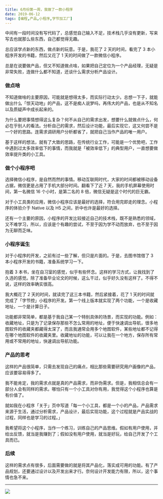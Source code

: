 ```yaml
---
title: 6月份第一周，我做了一款小程序
date: 2019-06-12
tags: [编程,产品,小程序,字节加工厂]
---
```


中间有一段时间没有写代码了，总感觉自己输入不足，技术栈几乎没有更新，写来写去也就那么些东西，自己都觉得无趣。

总应该学点新的东西，做点新的玩意。于是，我花了 2 天的时间，看完了 3 本小程序开发的书籍，然后又花了 1 天的时间做了一款微信小程序。

总是在说要做产品，但又不知道做点啥，如果把自己定位为一个产品经理，无疑是非常失败，连做什么都不知道，还谈什么需求分析产品设计。

### 做点啥

不知道做啥的主要原因，可能就是想得太多，而实际行动太少。总想一下子，就能做出什么「惊天动地」的产品，这不是痴人说梦吗，再伟大的产品，也是从不知名以及质疑声中成长起来的。

为什么要把事情想得这么复杂？何不从自己的需求出发，想要什么就做点什么，何必在乎别人的看法。分析自己的需求，然后设计功能，最后实现它，这又何尝不是一个好的思路。连需求调研用户分析都省了，就把自己当作产品的唯一用户。

基于这样的想法，就有了大致的思路，在传统行业工作，可能是一个优势吧，工作中遇到过太多效率低下的事情，而我就是「被效率低下」的典型用户，一直想要做效率提升类的小工具。

### 做个小程序吧

选择微信小程序，是自然而然的事情。移动互联网时代，大家的时间都被移动设备占据，微信更是占用了手机大部分时间。翻看下了近 7 天，我的手机屏幕使用时间，第一名微信 16 个小时，是第二名的 8 倍，微信无疑是这个时代的巨无霸。

对于小工具类的应用，微信小程序应该是最好的选择，符合用完即走的理念。小程序的体验介于 Native 以及 H5 之间，折中也许是最好的选择。

还有一个主要的原因，小程序的开发比较接近自己的技术栈，既不是熟悉的领域，又不难学习，所以，应该是个有趣的尝试，不至于因为学不动而放弃，也不至于因为无聊而乏味。

### 小程序诞生

对于小程序的开发，之前有过一些了解，但只是片面的。于是，去图书馆借了 3 本小程序开发的书籍，准备系统学习一下。

抱着 3 本书，坐在自习室的感觉，似乎有些怀念。这样的学习方式，让我找到了久违的感觉。除了准备毕业论文的时候，这么干过，似乎好久没有这样了。不得不说，这样的效率确实很高。

我大概花了 2 天的时间，就读完了这三本书籍，然后紧接着，花了 1 天的时间就完成了「字节控」小程序的开发。第一个线上版本就实现了两个功能，一个是收藏地址，一个是计算日子。

功能都非常简单，都是基于我自己某一个特别具体的场景，而实现的功能。例如：收藏地址，只是为了记录保存那些不怎么常用的地址，便于快速调出导航，很多地图软件的收藏夹都藏得太深了，而且我通常会用多个地图软件，某些地址都不记得在哪个地图软件的收藏夹里。收藏地址的功能，可以让我在一个地方，保存所有常用或不常用的地址，快速调出导航功能。

### 产品的思考

这样的产品很简单，只需去发现自己的痛点，相比那些需要研究用户画像的产品，应该要容易得多了。

我不能肯定，我的需求点就是真的产品需求，而非伪需求。但是，我相信总会有一部分人会有同样的需求。哪怕只有一个小工具对你有用，我觉得这个小程序也算是有价值了。

就如我在小程序「关于」页中写道「每一个小工具，都是一个小的产品，产品需求来源于生活，通过分析需求，产品设计，最后实现功能，这个过程就是产品实战的过程，同样也是学习的过程。」

我希望将这个小程序，当作一个练习，训练自己的产品思维。假如有用户使用，并给出反馈，就当是我赚到了；假如没有用户使用，就当是好玩，给自己开发了个工具而已。

### 后续

这样的需求点有很多，后面需要做的就是将其产品化，落实成可用的功能。有了产品规划，还要通过设计以及开发出来才行。奈何设计开发能力有限，所以，这个事情也急不来。

- - - - - 
![](/image/weixin.jpg)